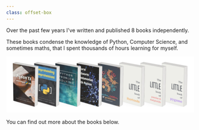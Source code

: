 ```yaml
---
class: offset-box
---
```


Over the past few years I've written and published 8 books independently.

These books condense the knowledge of Python, Computer Science, and sometimes maths, that I spent thousands of hours learning for myself.

![](_books.webp)

You can find out more about the books below.

